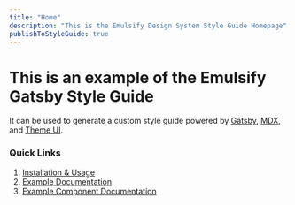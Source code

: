 ```yaml
---
title: "Home"
description: "This is the Emulsify Design System Style Guide Homepage"
publishToStyleGuide: true
---
```


# This is an example of the Emulsify Gatsby Style Guide

It can be used to generate a custom style guide powered by <a href="https://gatsbyjs.org">Gatsby</a>, <a href="https://github.com/mdx-js/specification">MDX</a>, and <a href="https://theme-ui.com/">Theme UI</a>.

### Quick Links

1. [Installation & Usage](/0-getting-started/installation-&-usage/)
1. [Example Documentation](/1-documentation/colors/)
1. [Example Component Documentation](/button/code/)




